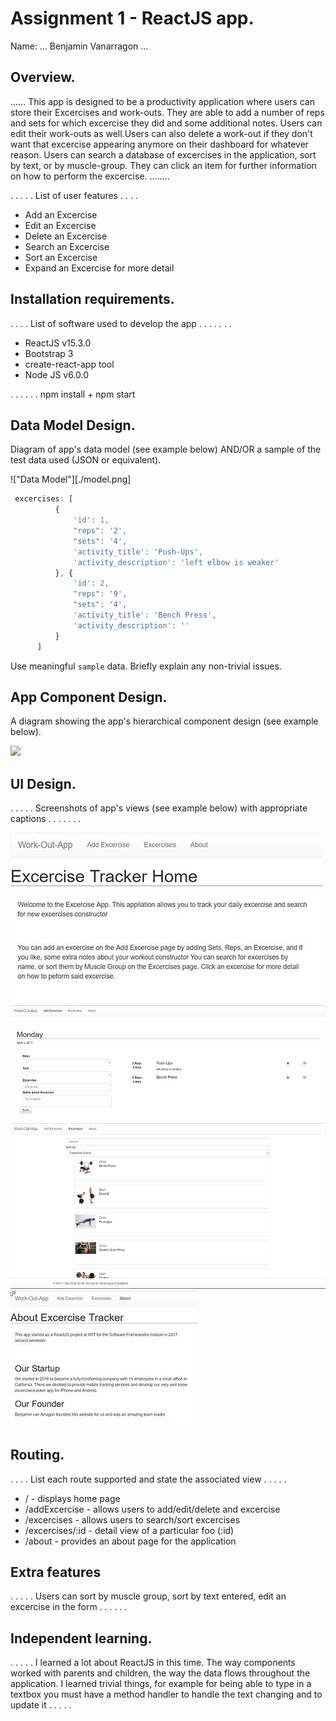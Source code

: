 # Assignment 1 - ReactJS app.


Name: ... Benjamin Vanarragon ...

## Overview.
...... This app is designed to be a productivity application where users can store their Excercises and work-outs. They are able to add a number of reps and sets for which excercise they did and some additional notes. Users can edit their work-outs as well.Users can also delete a work-out if they don't want that excercise appearing anymore on their dashboard for whatever reason. Users can search a database of excercises in the application, sort by text, or by muscle-group. They can click an item for further information on how to perform the excercise.  ........


 . . . . . List of user features  . . . . 
 
 + Add an Excercise
 + Edit an Excercise
 + Delete an Excercise
 + Search an Excercise
 + Sort an Excercise
 + Expand an Excercise for more detail

## Installation requirements.
. . . .  List of software used to develop the app . . . . . . . 
+ ReactJS v15.3.0
+ Bootstrap 3
+ create-react-app tool
+ Node JS v6.0.0
 

. . . . . . npm install + npm start

## Data Model Design.

Diagram of app's data model (see example below) AND/OR a sample of the test data used (JSON or equivalent).

!["Data Model"][./model.png]


```javascript
 excercises: [
          {
              'id': 1,
              "reps": '2',
              "sets": '4',
              'activity_title': 'Push-Ups',
              'activity_description': 'left elbow is weaker'
          }, {
              'id': 2,
              "reps": '9',
              "sets": '4',
              'activity_title': 'Bench Press',
              'activity_description': ''
          }
      ]
```



Use meaningful `sample` data. Briefly explain any non-trivial issues.

## App Component Design.

A diagram showing the app's hierarchical component design (see example below). 

![][image2]

## UI Design.

. . . . . Screenshots of app's views (see example below) with appropriate captions . . . . . . . 

!["Home Page"](./home.jpg )
!["Add Excercise Page"](./addExcercise.jpg "Add Excercise Page" )
!["Search Excercise Page"](./searchExcercise.jpg "Search Excercise Page")
!["About Page"](./about.jpg "About Page")


## Routing.
. . . . List each route supported and state the associated view . . . . . 

+ / - displays home page
+ /addExcercise - allows users to add/edit/delete and excercise
+ /excercises - allows users to search/sort excercises
+ /excercises/:id - detail view of a particular foo (:id)
+ /about - provides an about page for the application

## Extra features

. . . . . Users can sort by muscle group, sort by text entered, edit an excercise in the form . . . . . .  

## Independent learning.

. . . . . I learned a lot about ReactJS in this time. The way components worked with parents and children, the way the data flows throughout the application. I learned trivial things, for example for being able to type in a textbox you must have a method handler to handle the text changing and to update it  . . . . .  



[image1]: ./model.png
[image2]: ./design.jpg
